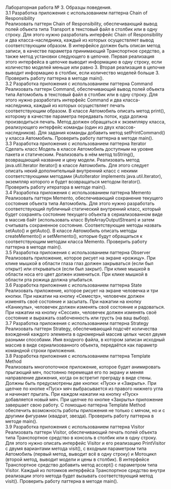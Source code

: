 Лабораторная работа № 3. Образцы поведения. <br />
3.1	Разработка приложения с использованием паттерна Chain of Responsibility<br />
Реализовать паттерн Chain of Responsibility, обеспечивающий вывод полей объекта типа Transport в текстовый файл в столбик или в одну строку. Для этого нужно разработать интерфейс Chain of Responsibility и два класса-наследника, каждый из которых осуществляет вывод соответствующим образом. В интерфейсе должен быть описан метод записи, в качестве параметра принимающий Транспортное средство, а также метод установки следующего в цепочке. Первая реализация этого интерфейса в цепочке выводит информацию в одну строку, если количество моделей меньше или равно 3. Вторая реализация в цепочке выводит информацию в столбик, если количество моделей больше 3.
Проверить работу паттерна в методе main().
<br />
3.2	Разработка приложения с использованием паттерна Command <br />
Реализовать паттерн Command, обеспечивающий вывод полей объекта типа Автомобиль в текстовый файл в столбик или в одну строку. Для этого нужно разработать интерфейс Command и два класса-наследника, каждый из которых осуществляет печать соответствующим образом. В классе Автомобиль описать метод print(), которому в качестве параметра передавать поток, куда должна производиться печать. Метод должен обращаться к экземпляру класса, реализующего интерфейс команды (один из двух классов-наследников). Для задания команды добавить метод setPrintCommand() у класса Автомобиль.
Проверить работу паттерна в методе main().
<br />
3.3	Разработка приложения с использованием паттерна Iterator<br />
Сделать класс Модель в классе Автомобиль доступным на уровне пакета и статическим. Реализовать в нём метод toString(), возвращающий название и цену модели.
Реализовать метод java.util.Iterator iterator() в классе Автомобиль. Для этого следует описать некий дополнительный внутренний класс с некими соответствующими методами (AutoIterator implements java.util.Iterator), экземпляр которого и будет возвращаться методом iterator().
Проверить работу итератора в методе main().
<br />
3.4	Разработка приложения с использованием паттерна Memento<br />
Реализовать паттерн Memento, обеспечивающий сохранение текущего состояния объекта типа Автомобиль. Для этого нужно разработать соответствующий публичный статический внутренний класс, который будет сохранять состояние текущего объекта в сериализованном виде в массив байт (использовать класс ByteArrayOutputStream) и затем считывать сохраненное состояние. Соответствующие методы назвать setAuto() и getAuto(). В классе Автомобиль описать методы createMemento() и setMemento(), которые будут обращаться к соответствующим методам класса Memento. Проверить работу паттерна в методе main().
<br />
3.5	Разработка приложения с использованием паттерна Observer<br />
Реализовать приложение, которое рисует на экране «рожицу». При клике мышкой в области глаза глаз должен закрываться (если был открыт) или открываться (если был закрыт). При клике мышкой в области носа его цвет должен измениться. При клике мышкой в области рта рожица должна улыбаться.
<br />
3.6	Разработка приложения с использованием паттерна State<br />
Реализовать приложение, которое рисует на экране человечка и три кнопки. При нажатии на кнопку «Семестр», человечек должен изменять своё состояние и засыпать. При нажатии на кнопку «Каникулы», человечек должен изменять своё состояние и радоваться. При нажатии на кнопку «Сессия», человечек должен изменять своё состояние и выражать озабоченность или грусть (на ваш выбор).
<br />
3.7	Разработка приложения с использованием паттерна Strategy<br />
Реализовать паттерн Strategy, обеспечивающий подсчёт количества вхождений каждого элемента в одномерный массив целых чисел двумя разными способами.
Имя входного файла, в котором записан исходный массив в виде сериализованного объекта, передаётся как параметр командной строки приложения.
<br />
3.8	Разработка приложения с использованием паттерна Template Method<br />
Реализовать многопоточное приложение, которое будет анимировать прыгающий мяч, постоянно перемещая его по экрану и меняя направление движения, когда он встретит преграду в виде стены. Должны быть предусмотрены две кнопки: «Пуск» и «Закрыть». При щелчке по кнопке «Пуск» мяч выбрасывается из правого нижнего угла и начинает прыгать. При каждом нажатии на кнопку «Пуск» добавляется новый мяч. При щелчке по кнопке «Закрыть» приложение завершает свою работу. С помощью паттерна Template Method обеспечить возможность работы приложения не только с мячом, но и с другими фигурами (квадрат, звезда).
Проверить работу паттерна в методе main().
<br />
3.9	Разработка приложения с использованием паттерна Visitor<br />
Реализовать паттерн Visitor, обеспечивающий печать полей объекта типа Транспортное средство в консоль в столбик или в одну строку. Для этого нужно описать интерфейс Visitor и его реализацию PrintVisitor с двумя вариантами метода visit(), с входным параметром типа Автомобиль (первый метод, выводит всё в одну строку) и Мотоцикл (второй метод, выводит модели и цены в столбик). В интерфейсе Транспортное средство добавить метод accept() с параметром типа Visitor. Каждый из потомков интерфейса Транспортное средство внутри реализации этого метода будет вызывать соответствующий метод visit(). Проверить работу паттерна в методе main().
